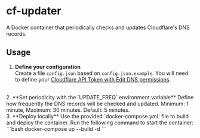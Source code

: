 # cf-updater

A Docker container that periodically checks and updates Cloudflare's DNS records.

## Usage

1. **Define your configuration**  
   Create a file `config.json` based on `config.json.example`. You will need to define your [Cloudflare API Token with Edit DNS permissions](https://developers.cloudflare.com/fundamentals/api/get-started/create-token/).
<br>
2. **Set periodicity with the `UPDATE_FREQ` environment variable**  
   Define how frequently the DNS records will be checked and updated. Minimum: 1 minute, Maximum: 30 minutes. Default: 5 minutes.
<br>
3. **Deploy locally**  
   Use the provided `docker-compose.yml` file to build and deploy the container. Run the following command to start the container:
<br>
    ```bash
    docker-compose up --build -d
    ```
